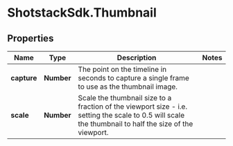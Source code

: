 # ShotstackSdk.Thumbnail

## Properties

Name | Type | Description | Notes
------------ | ------------- | ------------- | -------------
**capture** | **Number** | The point on the timeline in seconds to capture a single frame to use as the thumbnail image. | 
**scale** | **Number** | Scale the thumbnail size to a fraction of the viewport size - i.e. setting the scale to 0.5 will scale  the thumbnail to half the size of the viewport. | 


